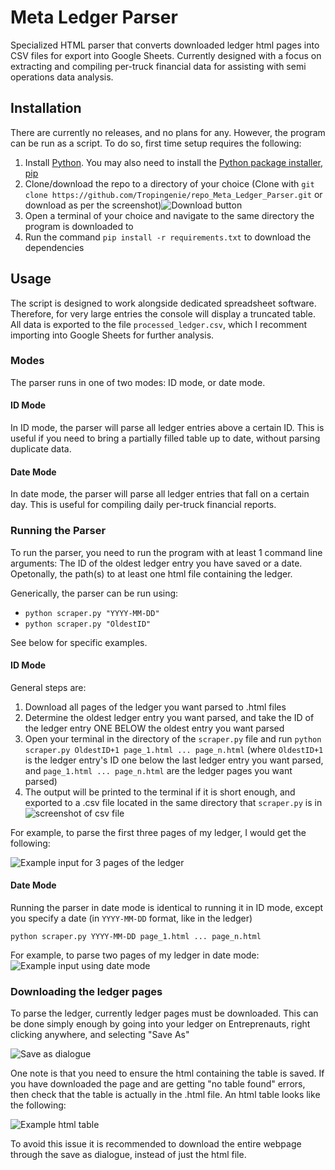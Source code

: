 # Meta Ledger Parser
Specialized HTML parser that converts downloaded ledger html pages into CSV files for export into Google Sheets. Currently designed with a focus on extracting and compiling per-truck financial data for assisting with semi operations data analysis.

## Installation
There are currently no releases, and no plans for any. However, the program can be run as a script. To do so, first time setup requires the following:
1. Install [Python](https://www.python.org/downloads/). You may also need to install the [Python package installer, pip](https://pip.pypa.io/en/stable/installation/)
2. Clone/download the repo to a directory of your choice (Clone with `git clone https://github.com/Tropingenie/repo_Meta_Ledger_Parser.git` or download as per the screenshot)![Download button](https://cdn.discordapp.com/attachments/945223875279601687/954242216224768010/unknown.png)
2. Open a terminal of your choice and navigate to the same directory the program is downloaded to
3. Run the command `pip install -r requirements.txt` to download the dependencies

## Usage
The script is designed to work alongside dedicated spreadsheet software. Therefore, for very large entries the console will display a truncated table. All data is exported to the file `processed_ledger.csv`, which I recomment importing into Google Sheets for further analysis.

### Modes
The parser runs in one of two modes: ID mode, or date mode. 

#### ID Mode
In ID mode, the parser will parse all ledger entries above a certain ID. This is useful if you need to bring a partially filled table up to date, without parsing duplicate data. 

#### Date Mode
In date mode, the parser will parse all ledger entries that fall on a certain day. This is useful for compiling daily per-truck financial reports.

### Running the Parser
To run the parser, you need to run the program with at least 1 command line arguments: The ID of the oldest ledger entry you have saved or a date. Opetonally, the path(s) to at least one html file containing the ledger.

Generically, the parser can be run using:
- `python scraper.py "YYYY-MM-DD"`
- `python scraper.py "OldestID"`

See below for specific examples.

#### ID Mode
General steps are:
1. Download all pages of the ledger you want parsed to .html files
2. Determine the oldest ledger entry you want parsed, and take the ID of the ledger entry ONE BELOW the oldest entry you want parsed
3. Open your terminal in the directory of the `scraper.py` file and run `python scraper.py OldestID+1 page_1.html ... page_n.html` (where `OldestID+1` is the ledger entry's ID one below the last ledger entry you want parsed, and `page_1.html ... page_n.html` are the ledger pages you want parsed)
4. The output will be printed to the terminal if it is short enough, and exported to a .csv file located in the same directory that `scraper.py` is in
![screenshot of csv file](https://cdn.discordapp.com/attachments/945223875279601687/954243405620334625/unknown.png)

For example, to parse the first three pages of my ledger, I would get the following:

![Example input for 3 pages of the ledger](https://cdn.discordapp.com/attachments/945223875279601687/954226376418926623/unknown.png "Example input for 3 pages of the ledger")

#### Date Mode
Running the parser in date mode is identical to running it in ID mode, except you specify a date (in `YYYY-MM-DD` format, like in the ledger)

`python scraper.py YYYY-MM-DD page_1.html ... page_n.html`

For example, to parse two pages of my ledger in date mode:
![Example input using date mode](https://cdn.discordapp.com/attachments/945223875279601687/954240683202478080/unknown.png "Example input using date mode")

### Downloading the ledger pages
To parse the ledger, currently ledger pages must be downloaded. This can be done simply enough by going into your ledger on Entreprenauts, right clicking anywhere, and selecting "Save As"

![Save as dialogue](https://cdn.discordapp.com/attachments/945223875279601687/954242999771099206/unknown.png)

One note is that you need to ensure the html containing the table is saved. If you have downloaded the page and are getting "no table found" errors, then check that the table is actually in the .html file. An html table looks like the following:

![Example html table](https://cdn.discordapp.com/attachments/945223875279601687/956588385005355018/unknown.png)

To avoid this issue it is recommended to download the entire webpage through the save as dialogue, instead of just the html file.
